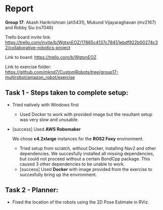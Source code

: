 # Report
**Group 17**: Akash Harikrishnan (ah5431), Mukund Vijayaraghavan (mv2167) and Robby Siu (rs7046)

Trello board invite link: https://trello.com/invite/b/WgtxnEOZ/17865c4137c78451ebdf922b00274c32/collaborative-robotics-project

Link to board: https://trello.com/b/WgtxnEOZ

Link to exercise folder: https://github.com/mknd7/CustomRobots/tree/group17-multirobot/amazon_robot/exercise

## Task 1 - Steps taken to complete setup:

- Tried natively with Windows first
  - Used Docker to work with provided image but the resultant setup was very slow and unusable.
- [success] Used **AWS Robomaker**

  We chose **c4.2xlarge** instances for the **ROS2 Foxy** environment.

  - Tried setup from scratch, without Docker, installing Nav2 and other dependencies. We succesfully installed all missing dependencies, but could not proceed without a certain BondCpp package. This caused 3 other dependencies to be unable to work.
  - [success] Used **Docker** with image provided from the exercise to succesfully bring up the environment.

## Task 2 - Planner:

- Fixed the location of the robots using the 2D Pose Estimate in RViz.

